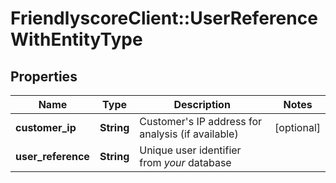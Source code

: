 # FriendlyscoreClient::UserReferenceWithEntityType

## Properties
Name | Type | Description | Notes
------------ | ------------- | ------------- | -------------
**customer_ip** | **String** | Customer&#39;s IP address for analysis (if available) | [optional] 
**user_reference** | **String** | Unique user identifier from *your* database | 


